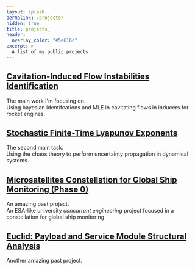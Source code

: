 ```yaml
---
layout: splash
permalink: /projects/
hidden: true
title: projects_
header:
  overlay_color: "#5e616c"
excerpt: >
  A list of my public projects
---
```

## [Cavitation-Induced Flow Instabilities Identification](https://cr0stata.github.io/work1/)
The main work I'm focusing on.  
Using bayesian identifcations and MLE in cavitating flows in inducers for rocket engines.

## [Stochastic Finite-Time Lyapunov Exponents](https://cr0stata.github.io/work2/)
The second main task.  
Using the chaos theory to perform uncertainty propagation in dynamical systems.

## [Microsatellites Constellation for Global Ship Monitoring (Phase 0)](https://cr0stata.github.io/nemo/)
An amazing past project.  
An ESA-like university <em>concurrent engineering</em> project focused in a constellation for global ship monitoring.

## [Euclid: Payload and Service Module Structural Analysis](https://cr0stata.github.io/euclid/)
Another amazing past project.